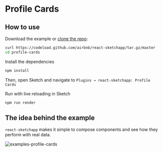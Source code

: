# Profile Cards

## How to use

Download the example or [clone the repo](http://github.com/airbnb/react-sketchapp):

```bash
curl https://codeload.github.com/airbnb/react-sketchapp/tar.gz/master | tar -xz --strip=2 react-sketchapp-master/examples/profile-cards
cd profile-cards
```

Install the dependencies

```bash
npm install
```

Then, open Sketch and navigate to `Plugins → react-sketchapp: Profile Cards`

Run with live reloading in Sketch

```bash
npm run render
```

## The idea behind the example

`react-sketchapp` makes it simple to compose components and see how they perform with real data.

![examples-profile-cards](https://cloud.githubusercontent.com/assets/591643/24778173/0dd7c03c-1ade-11e7-8bad-1ad51fe1033e.png)
